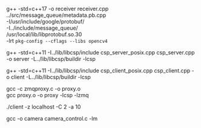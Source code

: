g++ -std=c++17 -o receiver receiver.cpp ../src/message_queue/metadata.pb.cpp \
    -I/usr/include/google/protobuf/ \
    -I../include/message_queue/ \
    /usr/local/lib/libprotobuf.so.30 \
    -lrt `pkg-config --cflags --libs opencv4`


g++ -std=c++11 -I../lib/libcsp/include csp_server_posix.cpp csp_server.cpp -o server -L../lib/libcsp/buildir -lcsp

g++ -std=c++11 -I../lib/libcsp/include csp_client_posix.cpp csp_client.cpp -o client -L../lib/libcsp/buildir -lcsp

gcc -c zmqproxy.c -o proxy.o \
 gcc proxy.o -o proxy -lcsp -lzmq

 ./client -z localhost -C 2 -a 10


 gcc -o camera camera_control.c -lm